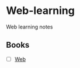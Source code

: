# Web-learning

Web learning notes

## Books

- [ ] [Web](https://developer.mozilla.org/zh-CN/docs/Web)
